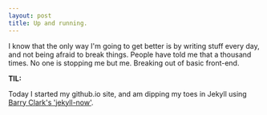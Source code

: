 ```yaml
---
layout: post
title: Up and running.
---
```


I know that the only way I'm going to get better is by writing stuff every day, and not being afraid to break things. People have told me that a thousand times. No one is stopping me but me. Breaking out of basic front-end.

**TIL:** 

Today I started my github.io site, and am dipping my toes in Jekyll using [Barry Clark's 'jekyll-now'](https://github.com/barryclark/jekyll-now).
